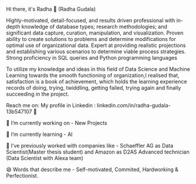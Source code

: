 Hi there, it's Radha 👋 (Radha Gudala)

Highly-motivated, detail-focused, and results driven professional with in-depth knowledge of database types; research methodologies; and significant data capture, curation, manipulation, and visualization. Proven ability to create solutions to problems and determine modifications for optimal use of organizational data. Expert at providing realistic projections and establishing various scenarios to determine viable process strategies. Strong proficiency in SQL queries and Python programming languages

To utilize my knowledge and ideas in this field of Data Science and Machine Learning towards the smooth functioning of organization,I realised that, satisfaction is a book of achievement, which holds the learning experience records of doing, trying, twiddling, getting failed, trying again and finally succeeding in the project.

Reach me on:
My profile in Linkedin : linkedin.com/in/radha-gudala-13b547107 💼


🔭 I’m currently working on - New Projects

🌱 I’m currently learning - AI

👯 I’ve previously worked with companies like - Schaeffler AG as Data Scientist(Master thesis student) and Amazon as D2AS Advanced technician (Data Scientist with Alexa team)

😄 Words that describe me - Self-motivated, Commited, Hardworking & Perfectionist.
